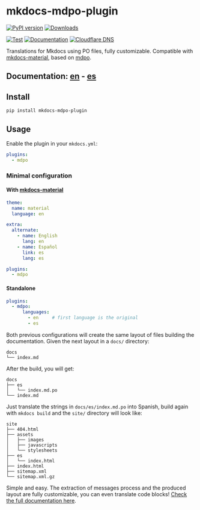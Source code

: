 # mkdocs-mdpo-plugin

[![PyPI version](https://img.shields.io/pypi/v/mkdocs-mdpo-plugin?label=version)](https://pypi.org/project/mkdocs-mdpo-plugin)
[![Downloads](https://img.shields.io/pypi/dm/mkdocs-mdpo-plugin)](https://pypistats.org/packages/mkdocs-mdpo-plugin)

[![Test](https://img.shields.io/github/workflow/status/mondeja/mkdocs-mdpo-plugin/CI?label=tests&logo=github)](https://github.com/mondeja/mkdocs-mdpo-plugin/actions?query=workflow%3ACI)
[![Documentation](https://img.shields.io/github/workflow/status/mondeja/mkdocs-mdpo-plugin/Github%20Pages?label=docs&logo=github)](https://mkdocs-mdpo.ga)
[![Cloudflare DNS](https://img.shields.io/github/workflow/status/mondeja/mkdocs-mdpo-plugin/website-check?label=dns&logo=cloudflare&logoColor=white)](https://github.com/mondeja/mkdocs-mdpo-plugin/actions/workflows/website-check.yml)

<!--description-start-->

Translations for Mkdocs using PO files, fully customizable.
Compatible with [mkdocs-material](https://squidfunk.github.io/mkdocs-material),
based on [mdpo][mdpo-docs].

<!--description-end-->

## Documentation: [en](https://mkdocs-mdpo.ga) - [es](https://mkdocs-mdpo.ga/es/)

<!--intro-start-->

## Install

```
pip install mkdocs-mdpo-plugin
```

## Usage

Enable the plugin in your `mkdocs.yml`:

```yaml
plugins:
  - mdpo
```

### Minimal configuration

#### With [mkdocs-material](https://squidfunk.github.io/mkdocs-material)

```yaml
theme:
  name: material
  language: en

extra:
  alternate:
    - name: English
      lang: en
    - name: Español
      link: es
      lang: es

plugins:
  - mdpo
```

#### Standalone

<!-- mdpo-include-codeblock -->
```yaml
plugins:
  - mdpo:
      languages:
        - en     # first language is the original
        - es
```

Both previous configurations will create the same layout of files building the
documentation. Given the next layout in a `docs/` directory:

```
docs
└── index.md
```

After the build, you will get:

```
docs
├── es
│   └── index.md.po
└── index.md
```

Just translate the strings in `docs/es/index.md.po` into Spanish, build again
with `mkdocs build` and the `site/` directory will look like:

```
site
├── 404.html
├── assets
│   ├── images
│   ├── javascripts
│   └── stylesheets
├── es
│   └── index.html
├── index.html
├── sitemap.xml
└── sitemap.xml.gz
```

<!--intro-end-->

Simple and easy. The extraction of messages process and the produced
layout are fully customizable, you can even translate code blocks!
[Check the full documentation here](https://mkdocs-mdpo.ga).

[mdpo-docs]: https://mdpo.readthedocs.io
